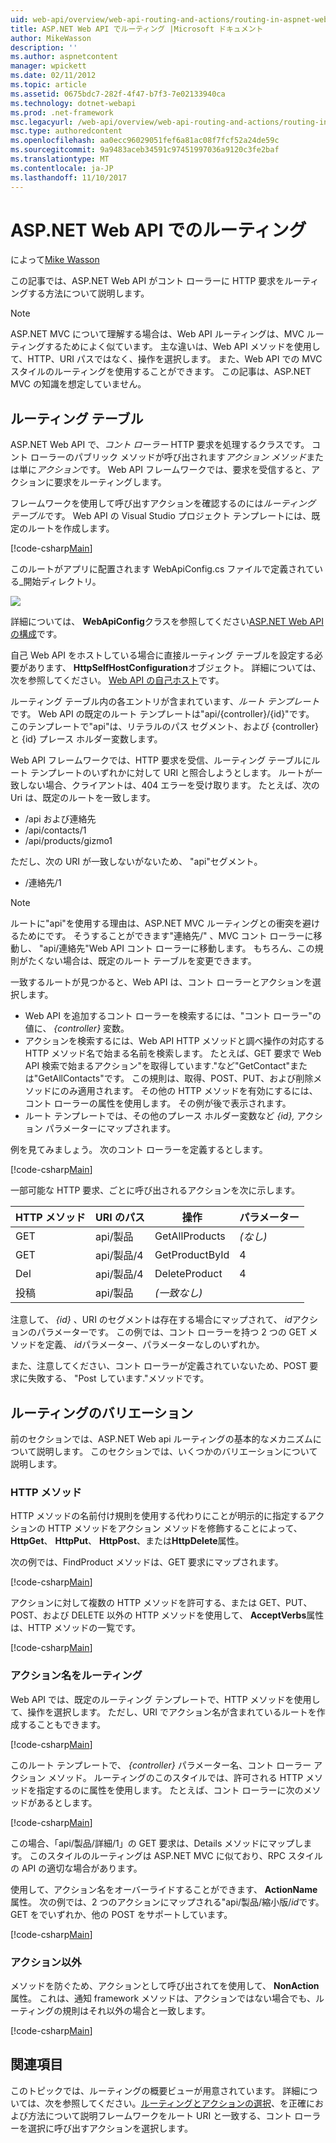 ```yaml
---
uid: web-api/overview/web-api-routing-and-actions/routing-in-aspnet-web-api
title: ASP.NET Web API でルーティング |Microsoft ドキュメント
author: MikeWasson
description: ''
ms.author: aspnetcontent
manager: wpickett
ms.date: 02/11/2012
ms.topic: article
ms.assetid: 0675bdc7-282f-4f47-b7f3-7e02133940ca
ms.technology: dotnet-webapi
ms.prod: .net-framework
msc.legacyurl: /web-api/overview/web-api-routing-and-actions/routing-in-aspnet-web-api
msc.type: authoredcontent
ms.openlocfilehash: aa0ecc96029051fef6a81ac08f7fcf52a24de59c
ms.sourcegitcommit: 9a9483aceb34591c97451997036a9120c3fe2baf
ms.translationtype: MT
ms.contentlocale: ja-JP
ms.lasthandoff: 11/10/2017
---
```

<a name="routing-in-aspnet-web-api"></a>ASP.NET Web API でのルーティング
====================
によって[Mike Wasson](https://github.com/MikeWasson)

この記事では、ASP.NET Web API がコント ローラーに HTTP 要求をルーティングする方法について説明します。

> [!NOTE]
> ASP.NET MVC について理解する場合は、Web API ルーティングは、MVC ルーティングするためによく似ています。 主な違いは、Web API メソッドを使用して、HTTP、URI パスではなく、操作を選択します。 また、Web API での MVC スタイルのルーティングを使用することができます。 この記事は、ASP.NET MVC の知識を想定していません。


## <a name="routing-tables"></a>ルーティング テーブル

ASP.NET Web API で、*コント ローラー* HTTP 要求を処理するクラスです。 コント ローラーのパブリック メソッドが呼び出されます*アクション メソッド*または単に*アクション*です。 Web API フレームワークでは、要求を受信すると、アクションに要求をルーティングします。

フレームワークを使用して呼び出すアクションを確認するのには*ルーティング テーブル*です。 Web API の Visual Studio プロジェクト テンプレートには、既定のルートを作成します。

[!code-csharp[Main](routing-in-aspnet-web-api/samples/sample1.cs)]

このルートがアプリに配置されます WebApiConfig.cs ファイルで定義されている\_開始ディレクトリ。

![](routing-in-aspnet-web-api/_static/image1.png)

詳細については、 **WebApiConfig**クラスを参照してください[ASP.NET Web API の構成](../advanced/configuring-aspnet-web-api.md)です。

自己 Web API をホストしている場合に直接ルーティング テーブルを設定する必要があります、 **HttpSelfHostConfiguration**オブジェクト。 詳細については、次を参照してください。 [Web API の自己ホスト](../older-versions/self-host-a-web-api.md)です。

ルーティング テーブル内の各エントリが含まれています、*ルート テンプレート*です。 Web API の既定のルート テンプレートは&quot;api/{controller}/{id}&quot;です。 このテンプレートで&quot;api&quot;は、リテラルのパス セグメント、および {controller} と {id} プレース ホルダー変数します。

Web API フレームワークでは、HTTP 要求を受信、ルーティング テーブルにルート テンプレートのいずれかに対して URI と照合しようとします。 ルートが一致しない場合、クライアントは、404 エラーを受け取ります。 たとえば、次の Uri は、既定のルートを一致します。

- /api および連絡先
- /api/contacts/1
- /api/products/gizmo1

ただし、次の URI が一致しないがないため、 &quot;api&quot;セグメント。

- /連絡先/1

> [!NOTE]
> ルートに"api"を使用する理由は、ASP.NET MVC ルーティングとの衝突を避けるためにです。 そうすることができます&quot;連絡先/&quot; 、MVC コント ローラーに移動し、 &quot;api/連絡先&quot;Web API コント ローラーに移動します。 もちろん、この規則がたくない場合は、既定のルート テーブルを変更できます。

一致するルートが見つかると、Web API は、コント ローラーとアクションを選択します。

- Web API を追加するコント ローラーを検索するには、&quot;コント ローラー&quot;の値に、 *{controller}* 変数。
- アクションを検索するには、Web API HTTP メソッドと調べ操作の対応する HTTP メソッド名で始まる名前を検索します。 たとえば、GET 要求で Web API 検索で始まるアクション&quot;を取得しています.&quot;など&quot;GetContact&quot;または&quot;GetAllContacts&quot;です。 この規則は、取得、POST、PUT、および削除メソッドにのみ適用されます。 その他の HTTP メソッドを有効にするには、コント ローラーの属性を使用します。 その例が後で表示されます。
- ルート テンプレートでは、その他のプレース ホルダー変数など *{id},* アクション パラメーターにマップされます。

例を見てみましょう。 次のコント ローラーを定義するとします。

[!code-csharp[Main](routing-in-aspnet-web-api/samples/sample2.cs)]

一部可能な HTTP 要求、ごとに呼び出されるアクションを次に示します。

| HTTP メソッド | URI のパス | 操作 | パラメーター |
| --- | --- | --- | --- |
| GET | api/製品 | GetAllProducts | *(なし)* |
| GET | api/製品/4 | GetProductById | 4 |
| Del | api/製品/4 | DeleteProduct | 4 |
| 投稿 | api/製品 | *(一致なし)* |  |

注意して、 *{id}* 、URI のセグメントは存在する場合にマップされて、 *id*アクションのパラメーターです。 この例では、コント ローラーを持つ 2 つの GET メソッドを定義、 *id*パラメーター、パラメーターなしのいずれか。

また、注意してください、コント ローラーが定義されていないため、POST 要求に失敗する、 &quot;Post しています.&quot;メソッドです。

## <a name="routing-variations"></a>ルーティングのバリエーション

前のセクションでは、ASP.NET Web api ルーティングの基本的なメカニズムについて説明します。 このセクションでは、いくつかのバリエーションについて説明します。

### <a name="http-methods"></a>HTTP メソッド

HTTP メソッドの名前付け規則を使用する代わりにことが明示的に指定するアクションの HTTP メソッドをアクション メソッドを修飾することによって、 **HttpGet**、 **HttpPut**、 **HttpPost**、または**HttpDelete**属性。

次の例では、FindProduct メソッドは、GET 要求にマップされます。

[!code-csharp[Main](routing-in-aspnet-web-api/samples/sample3.cs)]

アクションに対して複数の HTTP メソッドを許可する、または GET、PUT、POST、および DELETE 以外の HTTP メソッドを使用して、 **AcceptVerbs**属性は、HTTP メソッドの一覧です。

[!code-csharp[Main](routing-in-aspnet-web-api/samples/sample4.cs)]

<a id="routing_by_action_name"></a>
### <a name="routing-by-action-name"></a>アクション名をルーティング

Web API では、既定のルーティング テンプレートで、HTTP メソッドを使用して、操作を選択します。 ただし、URI でアクション名が含まれているルートを作成することもできます。

[!code-csharp[Main](routing-in-aspnet-web-api/samples/sample5.cs)]

このルート テンプレートで、 *{controller}* パラメーター名、コント ローラー アクション メソッド。 ルーティングのこのスタイルでは、許可される HTTP メソッドを指定するのに属性を使用します。 たとえば、コント ローラーに次のメソッドがあるとします。

[!code-csharp[Main](routing-in-aspnet-web-api/samples/sample6.cs)]

この場合、「api/製品/詳細/1」の GET 要求は、Details メソッドにマップします。 このスタイルのルーティングは ASP.NET MVC に似ており、RPC スタイルの API の適切な場合があります。

使用して、アクション名をオーバーライドすることができます、 **ActionName**属性。 次の例では、2 つのアクションにマップされる&quot;api/製品/縮小版/*id*です。GET をでいずれか、他の POST をサポートしています。

[!code-csharp[Main](routing-in-aspnet-web-api/samples/sample7.cs)]

### <a name="non-actions"></a>アクション以外

メソッドを防ぐため、アクションとして呼び出されてを使用して、 **NonAction**属性。 これは、通知 framework メソッドは、アクションではない場合でも、ルーティングの規則はそれ以外の場合と一致します。

[!code-csharp[Main](routing-in-aspnet-web-api/samples/sample8.cs)]

## <a name="further-reading"></a>関連項目

このトピックでは、ルーティングの概要ビューが用意されています。 詳細については、次を参照してください。[ルーティングとアクションの選択](routing-and-action-selection.md)、を正確におよび方法について説明フレームワークをルート URI と一致する、コント ローラーを選択に呼び出すアクションを選択します。
